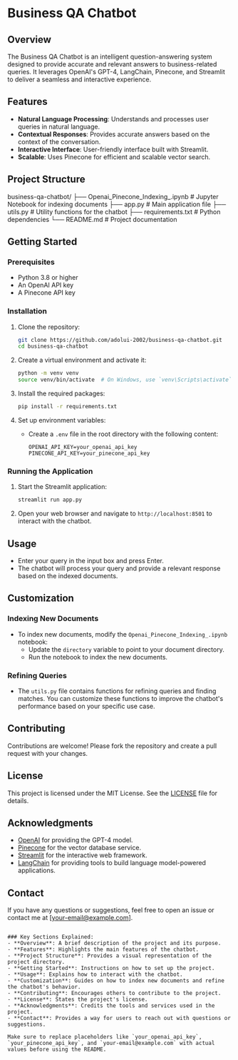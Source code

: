 # Business QA Chatbot

## Overview
The Business QA Chatbot is an intelligent question-answering system designed to provide accurate and relevant answers to business-related queries. It leverages OpenAI's GPT-4, LangChain, Pinecone, and Streamlit to deliver a seamless and interactive experience.

## Features
- **Natural Language Processing**: Understands and processes user queries in natural language.
- **Contextual Responses**: Provides accurate answers based on the context of the conversation.
- **Interactive Interface**: User-friendly interface built with Streamlit.
- **Scalable**: Uses Pinecone for efficient and scalable vector search.

## Project Structure

business-qa-chatbot/
├── Openai_Pinecone_Indexing_.ipynb  # Jupyter Notebook for indexing documents
├── app.py                           # Main application file
├── utils.py                         # Utility functions for the chatbot
├── requirements.txt                 # Python dependencies
└── README.md                        # Project documentation


## Getting Started

### Prerequisites
- Python 3.8 or higher
- An OpenAI API key
- A Pinecone API key

### Installation
1. Clone the repository:
    ```sh
    git clone https://github.com/adolui-2002/business-qa-chatbot.git
    cd business-qa-chatbot
    ```

2. Create a virtual environment and activate it:
    ```sh
    python -m venv venv
    source venv/bin/activate  # On Windows, use `venv\Scripts\activate`
    ```

3. Install the required packages:
    ```sh
    pip install -r requirements.txt
    ```

4. Set up environment variables:
    - Create a `.env` file in the root directory with the following content:
      ```env
      OPENAI_API_KEY=your_openai_api_key
      PINECONE_API_KEY=your_pinecone_api_key
      ```

### Running the Application
1. Start the Streamlit application:
    ```sh
    streamlit run app.py
    ```

2. Open your web browser and navigate to `http://localhost:8501` to interact with the chatbot.

## Usage
- Enter your query in the input box and press Enter.
- The chatbot will process your query and provide a relevant response based on the indexed documents.

## Customization
### Indexing New Documents
- To index new documents, modify the `Openai_Pinecone_Indexing_.ipynb` notebook:
  - Update the `directory` variable to point to your document directory.
  - Run the notebook to index the new documents.

### Refining Queries
- The `utils.py` file contains functions for refining queries and finding matches. You can customize these functions to improve the chatbot's performance based on your specific use case.

## Contributing
Contributions are welcome! Please fork the repository and create a pull request with your changes.

## License
This project is licensed under the MIT License. See the [LICENSE](LICENSE) file for details.

## Acknowledgments
- [OpenAI](https://openai.com) for providing the GPT-4 model.
- [Pinecone](https://www.pinecone.io) for the vector database service.
- [Streamlit](https://streamlit.io) for the interactive web framework.
- [LangChain](https://langchain.com) for providing tools to build language model-powered applications.

## Contact
If you have any questions or suggestions, feel free to open an issue or contact me at [your-email@example.com].
```

### Key Sections Explained:
- **Overview**: A brief description of the project and its purpose.
- **Features**: Highlights the main features of the chatbot.
- **Project Structure**: Provides a visual representation of the project directory.
- **Getting Started**: Instructions on how to set up the project.
- **Usage**: Explains how to interact with the chatbot.
- **Customization**: Guides on how to index new documents and refine the chatbot's behavior.
- **Contributing**: Encourages others to contribute to the project.
- **License**: States the project's license.
- **Acknowledgments**: Credits the tools and services used in the project.
- **Contact**: Provides a way for users to reach out with questions or suggestions.

Make sure to replace placeholders like `your_openai_api_key`, `your_pinecone_api_key`, and `your-email@example.com` with actual values before using the README.
